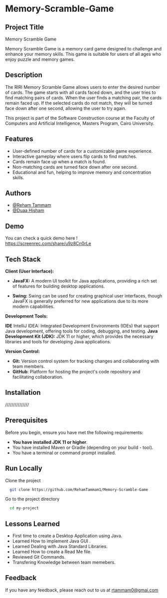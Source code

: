 # Memory-Scramble-Game

## Project Title
Memory Scramble Game

Memory Scramble Game is a memory card game designed to challenge and enhance your memory skills. This game is suitable for users of all ages who enjoy puzzle and memory games.

## Description

The RIRI Memory Scramble Game allows users to enter the desired number of cards. The game starts with all cards faced down, and the user tries to find matching pairs of cards. When the user finds a matching pair, the cards remain faced up. If the selected cards do not match, they will be turned face down after one second, allowing the user to try again.

This project is part of the Software Construction course at the Faculty of Computers and Artificial Intelligence, Masters Program, Cairo University.

## Features
- User-defined number of cards for a customizable game experience.
- Interactive gameplay where users flip cards to find matches.
- Cards remain face up when a match is found.
- Non-matching cards are turned face down after one second.
- Educational and fun, helping to improve memory and concentration skills.

## Authors

- [@Reham Tammam](https://www.github.com/RehamTammam1)
- [@Duaa Hisham ](https://github.com/duaa-cmd)

## Demo
You can check a quick demo here !
https://screenrec.com/share/u9z8Cn0rLe

## Tech Stack
**Client (User Interface):**

- **JavaFX:** A modern UI toolkit for Java applications, providing a rich set of features for building desktop applications.
 
- **Swing:** Swing can be used for creating graphical user interfaces, though JavaFX is generally preferred for new applications due to its more modern capabilities.

**Development Tools:** 

**IDE** IntelliJ IDEA: Integrated Development Environments (IDEs) that support Java development, offering tools for coding, debugging, and testing.
**Java Development Kit (JDK):**  JDK 11 or higher, which provides the necessary libraries and tools for developing Java applications.

**Version Control:** 
- **Git:** Version control system for tracking changes and collaborating with team members.
- **GitHub**: Platform for hosting the project's code repository and facilitating collaboration.

## Installation
///////////////
## Prerequisites
Before you begin, ensure you have met the following requirements:

- **You have installed JDK 11 or higher**.
- You have installed Maven or Gradle (depending on your build - tool).
- You have a terminal or command prompt installed.

## Run Locally

Clone the project

```bash
  git clone https://github.com/RehamTammam1/Memory-Scramble-Game
```

Go to the project directory

```bash
  cd my-project
```

## Lessons Learned

- First time to create a Desktop Application using Java.
- Learned How to implement Java GUI .
- Learned Dealing with Java Standard Libraries.
- Learned How to create a Read Me file.
- Reviewed Git Commands.
- Transfering Knowledge between team memebers.

## Feedback

If you have any feedback, please reach out to us at rtammam0@gmai.com

